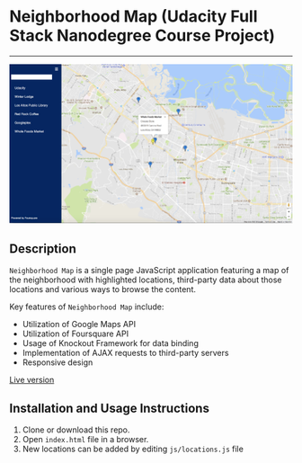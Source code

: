 # Neighborhood Map (Udacity Full Stack Nanodegree Course Project)

- - - -

![alt map](https://raw.githubusercontent.com/mariastezhko/Neighborhood-Map/master/img/map1.png)

## Description

`Neighborhood Map` is a single page JavaScript application featuring a map of the neighborhood with highlighted locations, third-party data about those locations and various ways to browse the content.

Key features of `Neighborhood Map` include:

- Utilization of Google Maps API
- Utilization of Foursquare API
- Usage of Knockout Framework for data binding
- Implementation of AJAX requests to third-party servers
- Responsive design

[Live version](https://mariastezhko.github.io)

## Installation and Usage Instructions

1. Clone or download this repo.
2. Open `index.html` file in a browser.
3. New locations can be added by editing `js/locations.js` file
